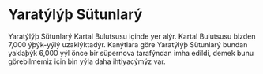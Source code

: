 # Yaratýlýþ Sütunlarý

Yaratýlýþ Sütunlarý Kartal Bulutsusu içinde yer alýr. Kartal Bulutsusu bizden
7,000 ýþýk-yýlý uzaklýktadýr. Kanýtlara göre Yaratýlýþ Sütunlarý bundan yaklaþýk
6,000 yýl önce bir süpernova tarafýndan imha edildi, demek bunu görebilmemiz
için bin yýla daha ihtiyacýmýz var.
